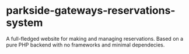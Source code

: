 # parkside-gateways-reservations-system
A full-fledged website for making and managing reservations. Based on a pure PHP backend with no frameworks and minimal dependecies.

